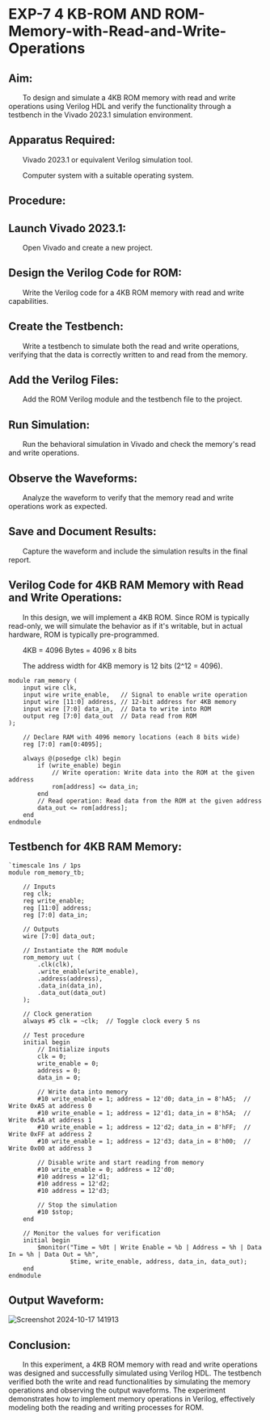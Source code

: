 # EXP-7  4 KB-ROM AND ROM-Memory-with-Read-and-Write-Operations

## Aim:

&emsp;&emsp;To design and simulate a 4KB ROM memory with read and write operations using Verilog HDL and verify the functionality through a testbench in the Vivado 2023.1 simulation environment.<br>

## Apparatus Required:

&emsp;&emsp;Vivado 2023.1 or equivalent Verilog simulation tool.<br>

&emsp;&emsp;Computer system with a suitable operating system.<br>

## Procedure:

## Launch Vivado 2023.1:

&emsp;&emsp;Open Vivado and create a new project.<br>

## Design the Verilog Code for ROM:

&emsp;&emsp;Write the Verilog code for a 4KB ROM memory with read and write capabilities.<br>

## Create the Testbench:

&emsp;&emsp;Write a testbench to simulate both the read and write operations, verifying that the data is correctly written to and read from the memory.<br>

## Add the Verilog Files:

&emsp;&emsp;Add the ROM Verilog module and the testbench file to the project.<br>

## Run Simulation:

&emsp;&emsp;Run the behavioral simulation in Vivado and check the memory's read and write operations.<br>

## Observe the Waveforms:

&emsp;&emsp;Analyze the waveform to verify that the memory read and write operations work as expected.<br>

## Save and Document Results:

&emsp;&emsp;Capture the waveform and include the simulation results in the final report.<br>

## Verilog Code for 4KB RAM Memory with Read and Write Operations:

&emsp;&emsp;In this design, we will implement a 4KB ROM. Since ROM is typically read-only, we will simulate the behavior as if it's writable, but in actual hardware, ROM is typically pre-programmed.<br>

&emsp;&emsp;4KB = 4096 Bytes = 4096 x 8 bits <br>

&emsp;&emsp;The address width for 4KB memory is 12 bits (2^12 = 4096).<br>


```
module ram_memory (
    input wire clk,
    input wire write_enable,   // Signal to enable write operation
    input wire [11:0] address, // 12-bit address for 4KB memory
    input wire [7:0] data_in,  // Data to write into ROM
    output reg [7:0] data_out  // Data read from ROM
);

    // Declare RAM with 4096 memory locations (each 8 bits wide)
    reg [7:0] ram[0:4095];

    always @(posedge clk) begin
        if (write_enable) begin
            // Write operation: Write data into the ROM at the given address
            rom[address] <= data_in;
        end
        // Read operation: Read data from the ROM at the given address
        data_out <= rom[address];
    end
endmodule
```

## Testbench for 4KB RAM Memory:

```
`timescale 1ns / 1ps
module rom_memory_tb;

    // Inputs
    reg clk;
    reg write_enable;
    reg [11:0] address;
    reg [7:0] data_in;

    // Outputs
    wire [7:0] data_out;

    // Instantiate the ROM module
    rom_memory uut (
        .clk(clk),
        .write_enable(write_enable),
        .address(address),
        .data_in(data_in),
        .data_out(data_out)
    );

    // Clock generation
    always #5 clk = ~clk;  // Toggle clock every 5 ns

    // Test procedure
    initial begin
        // Initialize inputs
        clk = 0;
        write_enable = 0;
        address = 0;
        data_in = 0;

        // Write data into memory
        #10 write_enable = 1; address = 12'd0; data_in = 8'hA5;  // Write 0xA5 at address 0
        #10 write_enable = 1; address = 12'd1; data_in = 8'h5A;  // Write 0x5A at address 1
        #10 write_enable = 1; address = 12'd2; data_in = 8'hFF;  // Write 0xFF at address 2
        #10 write_enable = 1; address = 12'd3; data_in = 8'h00;  // Write 0x00 at address 3

        // Disable write and start reading from memory
        #10 write_enable = 0; address = 12'd0;
        #10 address = 12'd1;
        #10 address = 12'd2;
        #10 address = 12'd3;

        // Stop the simulation
        #10 $stop;
    end

    // Monitor the values for verification
    initial begin
        $monitor("Time = %0t | Write Enable = %b | Address = %h | Data In = %h | Data Out = %h", 
                 $time, write_enable, address, data_in, data_out);
    end
endmodule
```
## Output Waveform:

![Screenshot 2024-10-17 141913](https://github.com/user-attachments/assets/d9892720-1a48-4487-95f0-1b5407abd6e3)



## Conclusion:

&emsp;&emsp;In this experiment, a 4KB ROM memory with read and write operations was designed and successfully simulated using Verilog HDL. The testbench verified both the write and read functionalities by simulating the memory operations and observing the output waveforms. The experiment demonstrates how to implement memory operations in Verilog, effectively modeling both the reading and writing processes for ROM.
